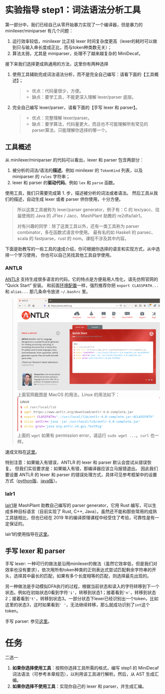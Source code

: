 # 实验指导 step1：词法语法分析工具
第一部分中，我们已经自己从零开始暴力实现了一个编译器，但是暴力的 minilexer/miniparser 有几个问题：
1. 运行效率较低，minilexer 比正经 lexer 时间复杂度更高（lexer的耗时可以做到只与输入串长度成正比，而与token种类数无关）；
2. 算法太弱，尤其是 miniparser，处理不了越来越复杂的 MiniDecaf。

接下来我们选择更成熟通用的方法，这里你有两种选择
1. 使用工具辅助完成词法语法分析，而不是完全自己编写：请看下面的【工具概述】；
    > * 优点：代码量很少，方便。
    > * 缺点：要学工具，不能更深入理解 lexer/parser 底层。
2. 完全自己编写 lexer/parser，请看下面的【手写 lexer 和 parser】。
    > * 优点：完整理解 lexer/parser。
    > * 缺点：要学算法，代码量更大，而且也不可能理解所有常见的parser算法，只能理解你选择的哪一个。

## 工具概述
从 minilexer/miniparser 的代码可以看出，lexer 和 parser 包含两部分：
1. 被分析的词法/语法的**描述**。例如 minilexer 的 `TokenKind` 列表，以及 miniparser 的 `rules` 字符串；
2. lexer 和 parser 的**驱动代码**。例如 `lex` 和 `parse` 函数。

使用工具，我们只需要完成第 1. 步，描述被分析的词法或者语法。
然后工具从我们的描述，自动生成 lexer 或者 parser 供你使用，十分方便。

> 所以这类工具被称为 lexer/parser generator，例子有：C 的 lex/yacc、往届使用的 Java 的 JFlex / Jacc、MashPlant 助教的 re2dfa/lalr1。
>
> 对有兴趣的同学：除了这类工具以外，还有一类工具称为 parser combinator，多在函数式语言中使用。
> 最有名的如 Haskell 的 parsec、scala 的 fastparse，rust 的 nom。课程不涉及其中内容。

下面是助教写的一些工具的速成介绍，你可根据你选择的语言和实现方式，从中选择一个学习使用，
你也可以自己另找其他工具自学使用。

### ANTLR
[ANTLR](https://www.antlr.org/) 支持生成很多语言的代码，它的特点是方便易用人性化，请先仿照官网的 “Quick Start” 安装。
和前面[环境配置](../lab0/env.md)一样，强烈推荐你把 `export CLASSPATH...` 和 `alias...` 那几条命令放进 `~/.bashrc` 里。
> ![](./pics/antlr.png)
> 上面官网截图是 MacOS 的用法，Linux 的用法如下：
> ![](./pics/antlr2.png)
> 上面的 `wget` 如果有 permission error，请运行 `sudo wget ...`。`curl` 也一样。

速成文档在[这里](./antlr.md)。

特别注意：如果输入有错误，ANTLR 的 lexer 和 parser 默认会尝试从错误恢复。
但我们实验要求是：如果输入有错，那编译器应该立马报错退出。
因此我们要设置 ANTLR 的 lexer 和 parser 的错误处理方式，具体可见参考框架中的设置方式（[python版](https://github.com/decaf-lang/minidecaf/blob/md-dzy/minidecaf/main.py)、[java版](https://github.com/decaf-lang/minidecaf/blob/md-xxy/src/main/java/minidecaf/Main.java)）。

### lalr1
[lalr1](https://github.com/MashPlant/lalr1)是 MashPlant 助教自己编写的 parser generator，它用 Rust 编写，可以生成多种目标语言（目前实现了 Rust, C++, Java）。虽然还不能和那些常用的成熟工具链相比，但也已经在 2019 年的编译原理课程中经受住了考验，可靠性是有一定保证的。

lalr1的使用指导在[这里](https://mashplant.online/2020/08/17/lalr1-introduction/)。

## 手写 lexer 和 parser
手写 lexer: 一种可行的做法是沿用minilexer的做法（虽然它效率低，但是我们对效率也没有要求），依次用所有token种类的正则表达式尝试匹配剩余字符串的开头，选择其中最长的匹配，如果有多个长度相等的匹配，则选择最先出现的。

另一种做法是手动模拟DFA执行的过程，根据当前状态和读入的字符转移到下一个状态。例如在初始状态0看到字符`'i'`，转移到状态1；接着看到`'n'`，转移到状态2；接着看到`'t'`，转移到状态3。一部分状态下lexer已经识别出一个token，比如这里的状态3，这时如果看到`' '`，无法继续转移，那么就成功识别了`int`这个token。

手写 parser: 参见[这里](./manual-parser.md)。


# 任务
二选一

1. **如果你选择使用工具**：按照你选择工具所需的格式，编写 step1 的 MiniDecaf 词法语法（可参考本章规范），以利用该工具进行解析。然后，从 AST 生成汇编。
2. **如果你选择不使用工具**：实现你自己的 lexer 和 parser，并生成汇编。
